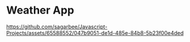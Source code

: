 <h1>Weather App</h1>

https://github.com/sagarbee/Javascript-Projects/assets/65588552/047b9051-de1d-485e-84b8-5b23f00e4ded
